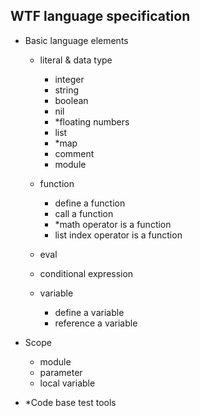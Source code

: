 ## WTF language specification

- Basic language elements
  - literal & data type
    - integer
    - string
    - boolean
    - nil
    - \*floating numbers
    - list
    - \*map
    - comment
    - module
  - function
    - define a function
    - call a function
    - \*math operator is a function
    - list index operator is a function
  - eval
    
  - conditional expression
  
  - variable
    - define a variable
    - reference a variable

- Scope
    - module
    - parameter
    - local variable

- \*Code base test tools 


